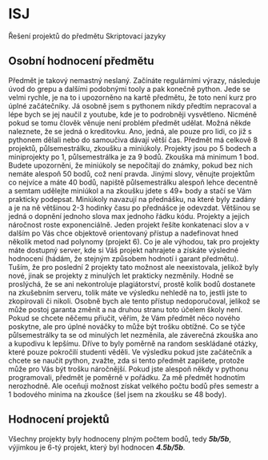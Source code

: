 # ISJ
Řešení projektů do předmětu Skriptovací jazyky
## Osobní hodnocení předmětu 
Předmět je takový nemastný neslaný. Začínáte regulárními výrazy, následuje úvod do grepu a dalšími podobnými tooly a pak konečně python. Jede se velmi rychle, je na to i upozorněno na kartě předmětu, že toto není kurz pro úplné začátečníky. Já osobně jsem s pythonem nikdy předtím nepracoval a lépe bych se jej naučil z youtube, kde je to podrobněji vysvětleno. Nicméně pokud se tomu člověk věnuje není problém předmět udělat. Možná někde naleznete, že se jedná o kreditovku. Ano, jedná, ale pouze pro lidi, co již s pythonem dělali nebo do samoučiva dávají větší čas. Předmět má celkově 8 projektů, půlsemestrálku, zkoušku a miniúkoly. Projekty jsou po 5 bodech a miniprojekty po 1, půlsemestrálka je za 9 bodů. Zkouška má minimum 1 bod. Budete upozorněni, že miniúkoly se nepočítají do známky, pokud bez nich nemáte alespoň 50 bodů, což není pravda. Jinými slovy, věnujte projektům co nejvíce a máte 40 bodů, napiště půlsemestrálku alespoň lehce decentně a semtam udělejte miniúkol a na zkoušku jdete s 49+ body a stačí se Vám prakticky podepsat. Miniúkoly navazují na přednášku, na které byly zadány a je na ně většinou 2-3 hodinky času po přednášce je odevzdat. Většinou se jedná o dopnění jednoho slova max jednoho řádku kódu. Projekty a jejich náročnost roste exponenciálně. Jeden projekt řešíte konkatenaci slov a v dalším po Vás chce objektově orientovaný přístup a nadefinovat hned několik metod nad polynomy (projekt 6). Co je ale výhodou, tak pro projekty máte dostupný server, kde si Váš projekt nahrajete a získáte výsledné hodnocení (hádám, že stejným způsobem hodnotí i garant předmětu). Tuším, že pro poslední 2 projekty tato možnost ale neexistovala, jelikož byly nové, jinak se projekty z minulých let prakticky nezměnily. Hodně se proslýchá, že se ani nekontroluje plagiátorství, prostě kolik bodů dostanete na zkušebním serveru, tolik máte ve výsledku nehledě na to, jestli jste to zkopírovali či nikoli. Osobně bych ale tento přístup nedoporučoval, jelikož se může postoj garanta změnit a na druhou stranu toto účelem školy není. Pokud se chcete něčemu přiučit, věřím, že Vám předmět něco nového poskytne, ale pro úplné nováčky to může být trošku obtížné. Co se týče půlsemestrálky ta se od minulých let nezměnila, ale záverečná zkouška ano a kupodivu k lepšímu. Dříve to byly poměrně na random seskládané otázky, které pouze pokročilí studenti věděli. Ve výsledku pokud jste začátečník a chcete se naučit python, zvažte, zda si tento předmět zapíšete, protože může pro Vás být trošku náročnější. Pokud jste alespoň někdy v pythonu programovali, předmět je poměrně v pořádku. Za mě předmět hodnotím nerozhodně. Ale oceňuji možnost získat velkého počtu bodů přes semestr a 1 bodového minima na zkoušce (šel jsem na zkoušku se 48 body).

## Hodnocení projektů
Všechny projekty byly hodnoceny plným počtem bodů, tedy ***5b/5b***, výjimkou je 6-tý projekt, který byl hodnocen ***4.5b/5b***.
